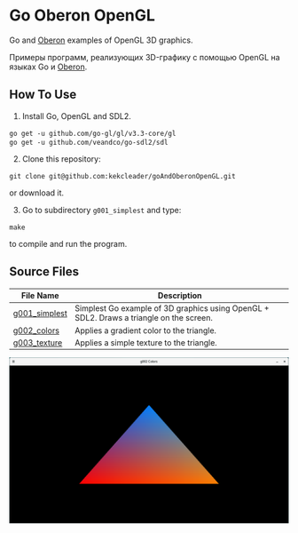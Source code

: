 # Go Oberon OpenGL

Go and [Oberon](https://freeoberon.su/en) examples of OpenGL 3D graphics.

Примеры программ, реализующих 3D-графику с помощью OpenGL на языках Go и [Oberon](https://freeoberon.su).

## How To Use
1. Install Go, OpenGL and SDL2.
```
go get -u github.com/go-gl/gl/v3.3-core/gl
go get -u github.com/veandco/go-sdl2/sdl
```

2. Clone this repository:
```
git clone git@github.com:kekcleader/goAndOberonOpenGL.git
```
or download it.

3. Go to subdirectory `g001_simplest` and type:
```
make
```
to compile and run the program.

## Source Files

| File Name | Description |
| --------- | ----------- |
| [g001\_simplest](g001_simplest) | Simplest Go example of 3D graphics using OpenGL + SDL2. Draws a triangle on the screen. |
| [g002\_colors](g002_colors) | Applies a gradient color to the triangle. |
| [g003\_texture](g003_texture) | Applies a simple texture to the triangle. |

![Colored OpenGL-drawn triangle](g002_colors/screenshots/01.png)
